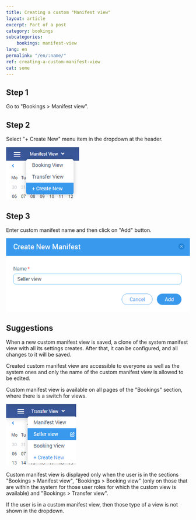 ```yaml
---
title: Creating a custom "Manifest view"
layout: article
excerpt: Part of a post
category: bookings
subcategories:
    bookings: manifest-view
lang: en
permalink: "/en/:name/"
ref: creating-a-custom-manifest-view
cat: some
---
```


## **Step 1**

Go to "Bookings > Manifest view".

## **Step 2**

Select "+ Create New" menu item in the dropdown at the header.

![Creating_custom_manifest_view1](/assets/images/creating_custom_manifest_view1.png)

## **Step 3**

Enter custom manifest name and then click on "Add" button.

![Creating_custom_manifest_view2](/assets/images/creating_custom_manifest_view2.png)

## **Suggestions**

When a new custom manifest view is saved, a clone of the system manifest view with all its settings creates. After that, it can be configured, and all changes to it will be saved. 

Created custom manifest view are accessible to everyone as well as the system ones and only the name of the custom manifest view is allowed to be edited. 

Custom manifest view is available on all pages of the "Bookings" section, where there is a switch for views.

![Creating_custom_manifest_view3](/assets/images/creating_custom_manifest_view3.png)

Custom manifest view is displayed only when the user is in the sections "Bookings > Manifest view", "Bookings > Booking view" (only on those that are within the system for those user roles for which the custom view is available) and "Bookings > Transfer view".

If the user is in a custom manifest view, then those type of a view is not shown in the dropdown.

